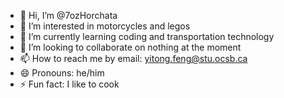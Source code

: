 - 👋 Hi, I’m @7ozHorchata
- 👀 I’m interested in motorcycles and legos
- 🌱 I’m currently learning coding and transportation technology
- 💞️ I’m looking to collaborate on nothing at the moment
- 📫 How to reach me by email: yitong.feng@stu.ocsb.ca
- 😄 Pronouns: he/him
- ⚡ Fun fact: I like to cook

<!---
7ozHorchata/7ozHorchata is a ✨ special ✨ repository because its `README.md` (this file) appears on your GitHub profile.
You can click the Preview link to take a look at your changes.
--->
